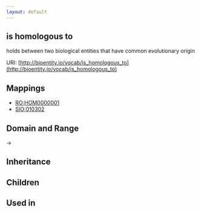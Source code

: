 ```yaml
---
layout: default
---
```


## is homologous to


holds between two biological entities that have common evolutionary origin

URI: [http://bioentity.io/vocab/is_homologous_to](http://bioentity.io/vocab/is_homologous_to)
## Mappings

 * [RO:HOM0000001](http://purl.obolibrary.org/obo/RO_HOM0000001)
 * [SIO:010302](http://semanticscience.org/resource/SIO_010302)

## Domain and Range

 -> 

## Inheritance


## Children


## Used in

